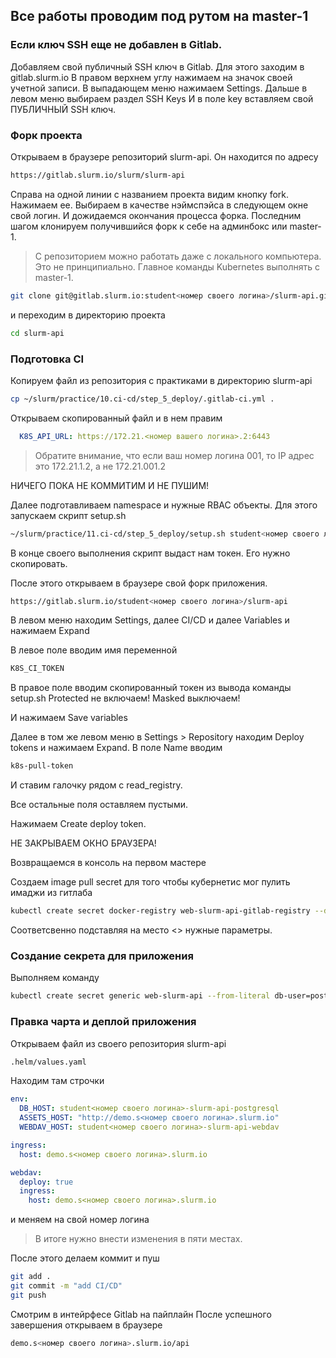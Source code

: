 ## Все работы проводим под рутом на master-1

### Если ключ SSH еще не добавлен в Gitlab.

Добавляем свой публичный SSH ключ в Gitlab.
Для этого заходим в gitlab.slurm.io
В правом верхнем углу нажимаем на значок своей учетной записи.
В выпадающем меню нажимаем Settings.
Дальше в левом меню выбираем раздел SSH Keys
И в поле key вставляем свой ПУБЛИЧНЫЙ SSH ключ.

### Форк проекта

Открываем в браузере репозиторий slurm-api. Он находится по адресу
```bash
https://gitlab.slurm.io/slurm/slurm-api
```

Справа на одной линии с названием проекта видим кнопку fork. Нажимаем ее.
Выбираем в качестве нэймспэйса в следующем окне свой логин.
И дожидаемся окончания процесса форка.
Последним шагом клонируем получившийся форк к себе на админбокс или master-1.
> С репозиторием можно работать даже с локального компьютера. Это не принципиально.
> Главное команды Kubernetes выполнять с master-1.
```bash
git clone git@gitlab.slurm.io:student<номер своего логина>/slurm-api.git
```
и переходим в директорию проекта
```bash
cd slurm-api
```

### Подготовка CI

Копируем файл из репозитория c практиками в директорию slurm-api

```bash
cp ~/slurm/practice/10.ci-cd/step_5_deploy/.gitlab-ci.yml .
```

Открываем скопированный файл и в нем правим
```yaml
  K8S_API_URL: https://172.21.<номер вашего логина>.2:6443
```
> Обратите внимание, что если ваш номер логина 001,
> то IP адрес это 172.21.1.2, а не 172.21.001.2

НИЧЕГО ПОКА НЕ КОММИТИМ И НЕ ПУШИМ!

Далее подготавливаем namespace и нужные RBAC объекты.
Для этого запускаем скрипт setup.sh
```bash
~/slurm/practice/11.ci-cd/step_5_deploy/setup.sh student<номер своего логина> production
```
В конце своего выполнения скрипт выдаст нам токен.
Его нужно скопировать.

После этого открываем в браузере свой форк приложения.
```bash
https://gitlab.slurm.io/student<номер своего логина>/slurm-api
```
В левом меню находим Settings, далее CI/CD и далее Variables и нажимаем Expand

В левое поле вводим имя переменной
```bash
K8S_CI_TOKEN
```
В правое поле вводим скопированный токен из вывода команды setup.sh
Protected не включаем!
Masked выключаем!

И нажимаем Save variables

Далее в том же левом меню в Settings > Repository находим Deploy tokens и нажимаем Expand.
В поле Name вводим
```bash
k8s-pull-token
```
И ставим галочку рядом с read_registry.

Все остальные поля оставляем пустыми.

Нажимаем Create deploy token.

НЕ ЗАКРЫВАЕМ ОКНО БРАУЗЕРА!

Возвращаемся в консоль на первом мастере

Создаем image pull secret для того чтобы кубернетис мог пулить имаджи из гитлаба
```bash
kubectl create secret docker-registry web-slurm-api-gitlab-registry --docker-server registry.slurm.io --docker-email 'student@slurm.io' --docker-username '<первая строчка из окна создания токена в gitlab>' --docker-password '<вторая строчка из окна создания токена в gitlab>' --namespace student<номер своего логина>-production
```
Соответсвенно подставляя на место <> нужные параметры.

### Создание секрета для приложения

Выполняем команду
```bash
kubectl create secret generic web-slurm-api --from-literal db-user=postgres --from-literal db-password=postgres --namespace student<номер своего логина>-production
```

### Правка чарта и деплой приложения

Открываем файл из своего репозитория slurm-api
```bash
.helm/values.yaml
```
Находим там строчки
```yaml
env:
  DB_HOST: student<номер своего логина>-slurm-api-postgresql
  ASSETS_HOST: "http://demo.s<номер своего логина>.slurm.io"
  WEBDAV_HOST: student<номер своего логина>-slurm-api-webdav

ingress:
  host: demo.s<номер своего логина>.slurm.io

webdav:
  deploy: true
  ingress:
    host: demo.s<номер своего логина>.slurm.io
```
и меняем на свой номер логина
> В итоге нужно внести изменения в пяти местах.

После этого делаем коммит и пуш
```bash
git add .
git commit -m "add CI/CD"
git push
```

Смотрим в интейрфесе Gitlab на пайплайн
После успешного завершения открываем в браузере

```bash
demo.s<номер своего логина>.slurm.io/api
```
